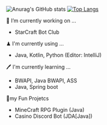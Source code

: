 ![Anurag's GitHub stats](https://github-readme-stats.vercel.app/api?username=iqpizza6349&show_icons=true&theme=cobalt) [![Top Langs](https://github-readme-stats.vercel.app/api/top-langs/?username=iqpizza6349&&show_icons=true&theme=cobalt&layout=compact)](https://github.com/iqpizza6349/github-readme-stats)

🔨 I’m currently working on ...
- StarCraft Bot Club

♟ I'm currently using ...
- Java, Kotlin, Python (Editor: IntelliJ)


🖊 I'm currently learning ...
- BWAPI, Java BWAPI, ASS
- Java, Spring boot

🎇my Fun Projetcs
- MineCraft RPG Plugin (Java)
- Casino Discord Bot (JDA[Java])


<!---
iqpizza6349/iqpizza6349 is a ✨ special ✨ repository because its `README.md` (this file) appears on your GitHub profile.
You can click the Preview link to take a look at your changes.
--->
